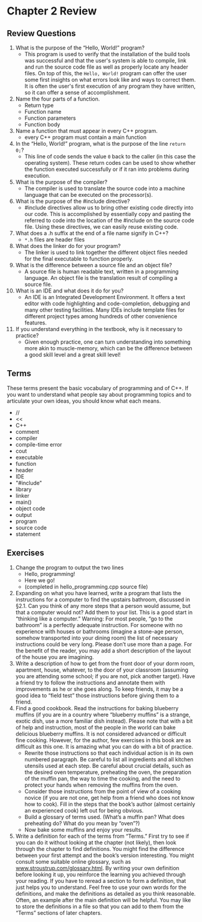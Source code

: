 # Chapter 2 Review

## Review Questions

1. What is the purpose of the “Hello, World!” program?
    - This program is used to verify that the installation of the build tools was successful and that the user's system is able to compile, link and run the source code file as well as properly locate any header files. On top of this, the `Hello, World!` program can offer the user some first insights on what errors look like and ways to correct them. It is often the user's first execution of any program they have written, so it can offer a sense of accomplishment.
2. Name the four parts of a function.
    - Return type
    - Function name
    - Function parameters
    - Function body
3. Name a function that must appear in every C++ program.
    - every C++ program must contain a main function
4. In the “Hello, World!” program, what is the purpose of the line `return 0;`?
    - This line of code sends the value `0` back to the caller (in this case the operating system). These return codes can be used to show whether the function executed successfully or if it ran into problems during execution.
5. What is the purpose of the compiler?
    - The compiler is used to translate the source code into a machine language that can be executed on the processor(s).
6. What is the purpose of the #include directive?
    - #include directives allow us to bring other existing code directly into our code. This is accomplished by essentially copy and pasting the referred to code into the location of the #include on the source code file. Using these directives, we can easily reuse existing code.
7. What does a .h suffix at the end of a file name signify in C++?
    - `*.h` files are header files
8. What does the linker do for your program?
    - The linker is used to link together the different object files needed for the final executable to function properly.
9. What is the difference between a source file and an object file?
    - A source file is human readable text, written in a programming language. An object file is the translation result of compiling a source file.
10. What is an IDE and what does it do for you?
    - An IDE is an Integrated Development Environment. It offers a text editor with code highlighting and code-completion, debugging and many other testing facilities. Many IDEs include template files for different project types among hundreds of other convenience features.
11. If you understand everything in the textbook, why is it necessary to practice?
    - Given enough practice, one can turn understanding into something more akin to muscle-memory, which can be the difference between a good skill level and a great skill level!

## Terms

These terms present the basic vocabulary of programming and of C++. If you want to understand what people say about programming topics and to articulate your own ideas, you should know what each means.

- //
- <<
- C++
- comment
- compiler
- compile-time error
- cout
- executable
- function
- header
- IDE
- "#include"
- library
- linker
- main()
- object code
- output
- program
- source code
- statement

## Exercises

1. Change the program to output the two lines
    - Hello, programming!
    - Here we go!
    - (completed in hello_programming.cpp source file)
2. Expanding on what you have learned, write a program that lists the instructions for a computer to find the upstairs bathroom, discussed in §2.1. Can you think of any more steps that a person would assume, but that a computer would not? Add them to your list. This is a good start in “thinking like a computer.” Warning: For most people, “go to the bathroom” is a perfectly adequate instruction. For someone with no experience with houses or bathrooms (imagine a stone-age person, somehow transported into your dining room) the list of necessary instructions could be very long. Please don’t use more than a page. For the benefit of the reader, you may add a short description of the layout of the house you are imagining.
3. Write a description of how to get from the front door of your dorm room, apartment, house, whatever, to the door of your classroom (assuming you are attending some school; if you are not, pick another target). Have a friend try to follow the instructions and annotate them with improvements as he or she goes along. To keep friends, it may be a good idea to “field test” those instructions before giving them to a friend.
4. Find a good cookbook. Read the instructions for baking blueberry muffins (if you are in a country where “blueberry muffins” is a strange, exotic dish, use a more familiar dish instead). Please note that with a bit of help and instruction, most of the people in the world can bake delicious blueberry muffins. It is not considered advanced or difficult fine cooking. However, for the author, few exercises in this book are as difficult as this one. It is amazing what you can do with a bit of practice.
    - Rewrite those instructions so that each individual action is in its own numbered paragraph. Be careful to list all ingredients and all kitchen utensils used at each step. Be careful about crucial details, such as the desired oven temperature, preheating the oven, the preparation of the muffin pan, the way to time the cooking, and the need to protect your hands when removing the muffins from the oven.
    - Consider those instructions from the point of view of a cooking novice (if you are not one, get help from a friend who does not know how to cook). Fill in the steps that the book’s author (almost certainly an experienced cook) left out for being obvious.
    - Build a glossary of terms used. (What’s a muffin pan? What does preheating do? What do you mean by “oven”?)
    - Now bake some muffins and enjoy your results.
5. Write a definition for each of the terms from “Terms.” First try to see if you can do it without looking at the chapter (not likely), then look through the chapter to find definitions. You might find the difference between your first attempt and the book’s version interesting. You might consult some suitable online glossary, such as www.stroustrup.com/glossary.html. By writing your own definition before looking it up, you reinforce the learning you achieved through your reading. If you have to reread a section to form a definition, that just helps you to understand. Feel free to use your own words for the definitions, and make the definitions as detailed as you think reasonable. Often, an example after the main definition will be helpful. You may like to store the definitions in a file so that you can add to them from the “Terms” sections of later chapters.
